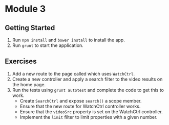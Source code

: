 # Module 3

## Getting Started
1. Run `npm install` and `bower install` to install the app.
2. Run `grunt` to start the application.

## Exercises
1. Add a new route to the page called which uses `WatchCtrl`.
2. Create a new controller and apply a search filter to the video results on the home page.
3. Run the tests using `grunt autotest` and complete the code to get this to work.
   - Create `SearchCtrl` and expose `search()` a scope member.
   - Ensure that the new route for WatchCtrl controller works.
   - Ensure that the `videoSrc` property is set on the WatchCtrl controller.
   - Implement the `limit` filter to limit properties with a given number.
